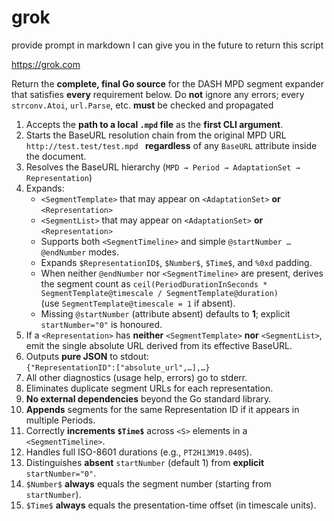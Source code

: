 # grok

provide prompt in markdown I can give you in the future to return this script

https://grok.com

Return the **complete, final Go source** for the DASH MPD segment expander that
satisfies **every** requirement below.  Do **not** ignore any errors; every
`strconv.Atoi`, `url.Parse`, etc. **must** be checked and propagated

1. Accepts the **path to a local `.mpd` file** as the **first CLI argument**.  
2. Starts the BaseURL resolution chain from the original MPD URL  
   `http://test.test/test.mpd ` **regardless** of any `BaseURL` attribute inside the document.  
3. Resolves the BaseURL hierarchy (`MPD → Period → AdaptationSet → Representation`)
4. Expands:
   - `<SegmentTemplate>` that may appear on `<AdaptationSet>` **or** `<Representation>`  
   - `<SegmentList>` that may appear on `<AdaptationSet>` **or** `<Representation>`  
   - Supports both `<SegmentTimeline>` and simple `@startNumber … @endNumber` modes.  
   - Expands `$RepresentationID$`, `$Number$`, `$Time$`, and `%0xd` padding.  
   - When neither `@endNumber` nor `<SegmentTimeline>` are present, derives the segment count as
     `ceil(PeriodDurationInSeconds * SegmentTemplate@timescale / SegmentTemplate@duration)`  
     (use `SegmentTemplate@timescale = 1` if absent).  
   - Missing `@startNumber` (attribute absent) defaults to **1**; explicit `startNumber="0"` is honoured.  
5. If a `<Representation>` has **neither** `<SegmentTemplate>` **nor** `<SegmentList>`, emit the single absolute URL derived from its effective BaseURL.  
6. Outputs **pure JSON** to stdout:  
   `{"RepresentationID":["absolute_url",…],…}`  
7. All other diagnostics (usage help, errors) go to stderr.  
8. Eliminates duplicate segment URLs for each representation.  
9. **No external dependencies** beyond the Go standard library.  
10. **Appends** segments for the same Representation ID if it appears in multiple Periods.  
11. Correctly **increments `$Time$`** across `<S>` elements in a `<SegmentTimeline>`.  
12. Handles full ISO-8601 durations (e.g., `PT2H13M19.040S`).  
13. Distinguishes **absent** `startNumber` (default 1) from **explicit** `startNumber="0"`.  
14. `$Number$` **always** equals the segment number (starting from `startNumber`).  
15. `$Time$` **always** equals the presentation-time offset (in timescale units).
